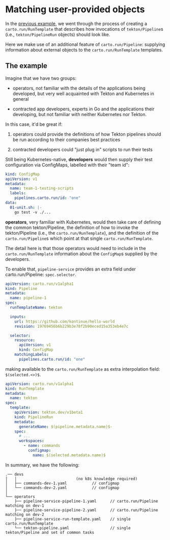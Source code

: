 # Matching user-provided objects

In the [previous example], we went through the process of creating a
`carto.run/RunTemplate` that describes how invocations of `tekton/Pipeline`s
(i.e., `tekton/PipelineRun` objects) should look like.

Here we make use of an additional feature of `carto.run/Pipeline`: supplying
information about external objects to the `carto.run/RunTemplate` templates.


## The example

Imagine that we have two groups:

- operators, not familiar with the details of the applications being developed,
  but very well acquainted with Tekton and Kubernetes in general

- contracted app developers, experts in Go and the applications their
  developing, but not familiar with neither Kubernetes nor Tekton.


In this case, it'd be great if:

1. operators could provide the definitions of how Tekton pipelines should be run
  according to their companies best practices

2. contracted developers could "just plug in" scripts to run their tests

Still being Kubernetes-native, **developers** would then supply their test
configuration via ConfigMaps, labelled with their "team id":

```yaml
kind: ConfigMap
apiVersion: v1
metadata:
  name: team-1-testing-scripts
  labels:
    pipelines.carto.run/id: "one"
data:
  01-unit.sh: |-
    go test -v ./...
```

**operators**, very familiar with Kubernetes, would then take care of defining
the common tekton/Pipeline, the definition of how to invoke the tekton/Pipeline
(i.e., the `carto.run/RunTemplate`), and the definition of the
`carto.run/Pipeline`s which point at that single `carto.run/RunTemplate`.

The detail here is that those operators would need to include in the
`carto.run/RunTemplate` information about the `ConfigMap`s supplied by the
developers.

To enable that, `pipeline-service` provides an extra field under
carto.run/Pipeline: `spec.selector`.

```yaml
apiVersion: carto.run/v1alpha1
kind: Pipeline
metadata:
  name: pipeline-1
spec:
  runTemplateName: tekton

  inputs:
    url: https://github.com/kontinue/hello-world
    revision: 19769456b6b229b3e78f2b90eced15a353eb4e7c

  selector:
    resource:
      apiVersion: v1
      kind: ConfigMap
    matchingLabels:
      pipelines.carto.run/id: "one"
```

making available to the `carto.run/RunTemplate` as extra interpolation field:
`$(selected.<>)$`.

```yaml
apiVersion: carto.run/v1alpha1
kind: RunTemplate
metadata:
  name: tekton
spec:
  template:
    apiVersion: tekton.dev/v1beta1
    kind: PipelineRun
    metadata:
      generateName: $(pipeline.metadata.name)$-
    spec:
      # ...
      workspaces:
        - name: commands
          configmap:
            name: $(selected.metadata.name)$
```

In summary, we have the following:


```
.── devs
│   │                          (no k8s knowledge required)
│   ├── commands-dev-1.yaml           // configmap
│   └── commands-dev-2.yaml           // configmap
│
└── operators
    ├── pipeline-service-pipeline-1.yaml      // carto.run/Pipeline matching on dev-1
    ├── pipeline-service-pipeline-2.yaml      // carto.run/Pipeline matching on dev-2
    ├── pipeline-service-run-template.yaml    // single carto.run/RunTemplate
    └── tekton-pipeline.yaml                  // single tekton/Pipeline and set of common tasks
```


[previous example]: ../02-simple-pipeline-service
